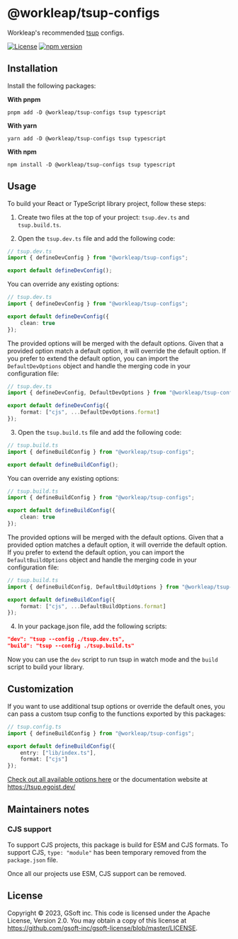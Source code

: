 # @workleap/tsup-configs

Workleap's recommended [tsup](https://tsup.egoist.dev/) configs.

[![License](https://img.shields.io/badge/License-Apache_2.0-blue.svg)](../../LICENSE)
[![npm version](https://img.shields.io/npm/v/@workleap/tsup-configs)](https://www.npmjs.com/package/@workleap/tsup-configs)

## Installation

Install the following packages:

**With pnpm**

```shell
pnpm add -D @workleap/tsup-configs tsup typescript
```

**With yarn**

```shell
yarn add -D @workleap/tsup-configs tsup typescript
```

**With npm**

```shell
npm install -D @workleap/tsup-configs tsup typescript
```

## Usage

To build your React or TypeScript library project, follow these steps:

1. Create two files at the top of your project: `tsup.dev.ts` and `tsup.build.ts`.

2. Open the `tsup.dev.ts` file and add the following code:

```ts
// tsup.dev.ts
import { defineDevConfig } from "@workleap/tsup-configs";

export default defineDevConfig();
```

You can override any existing options:

```ts
// tsup.dev.ts
import { defineDevConfig } from "@workleap/tsup-configs";

export default defineDevConfig({
    clean: true
});
```

The provided options will be merged with the default options. Given that a provided option match a default option, it will override the default option. If you prefer to extend the default option, you can import the `DefaultDevOptions` object and handle the merging code in your configuration file:

```ts
// tsup.dev.ts
import { defineDevConfig, DefaultDevOptions } from "@workleap/tsup-configs";

export default defineDevConfig({
    format: ["cjs", ...DefaultDevOptions.format]
});
```

3. Open the `tsup.build.ts` file and add the following code:

```ts
// tsup.build.ts
import { defineBuildConfig } from "@workleap/tsup-configs";

export default defineBuildConfig();
```

You can override any existing options:

```ts
// tsup.build.ts
import { defineBuildConfig } from "@workleap/tsup-configs";

export default defineBuildConfig({
    clean: true
});
```

The provided options will be merged with the default options. Given that a provided option matches a default option, it will override the default option. If you prefer to extend the default option, you can import the `DefaultBuildOptions` object and handle the merging code in your configuration file:

```ts
// tsup.build.ts
import { defineBuildConfig, DefaultBuildOptions } from "@workleap/tsup-configs";

export default defineBuildConfig({
    format: ["cjs", ...DefaultBuildOptions.format]
});
```

4. In your package.json file, add the following scripts:

```json
"dev": "tsup --config ./tsup.dev.ts",
"build": "tsup --config ./tsup.build.ts"
```

Now you can use the `dev` script to run tsup in watch mode and the `build` script to build your library.

## Customization

If you want to use additional tsup options or override the default ones, you can pass a custom tsup config to the functions exported by this packages:

```ts
// tsup.config.ts
import { defineBuildConfig } from "@workleap/tsup-configs";

export default defineBuildConfig({
    entry: ["lib/index.ts"],
    format: ["cjs"]
});
```

[Check out all available options here](https://paka.dev/npm/tsup#module-index-export-Options) or the documentation website at https://tsup.egoist.dev/

## Maintainers notes

### CJS support

To support CJS projects, this package is build for ESM and CJS formats. To support CJS, `type: "module"` has been temporary removed from the `package.json` file.

Once all our projects use ESM, CJS support can be removed.

## License

Copyright © 2023, GSoft inc. This code is licensed under the Apache License, Version 2.0. You may obtain a copy of this license at https://github.com/gsoft-inc/gsoft-license/blob/master/LICENSE.
